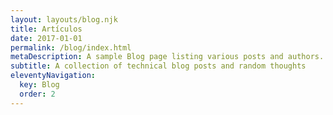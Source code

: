 ```yaml
---
layout: layouts/blog.njk
title: Artículos
date: 2017-01-01
permalink: /blog/index.html
metaDescription: A sample Blog page listing various posts and authors.
subtitle: A collection of technical blog posts and random thoughts
eleventyNavigation:
  key: Blog
  order: 2
---
```


